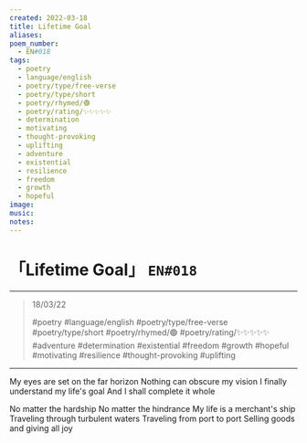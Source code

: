 ```yaml
---
created: 2022-03-18
title: Lifetime Goal
aliases:
poem_number:
  - EN#018
tags:
  - poetry
  - language/english
  - poetry/type/free-verse
  - poetry/type/short
  - poetry/rhymed/🟢
  - poetry/rating/✨✨✨✨✨
  - determination
  - motivating
  - thought-provoking
  - uplifting
  - adventure
  - existential
  - resilience
  - freedom
  - growth
  - hopeful
image:
music:
notes:
---
```

# 「Lifetime Goal」 `EN#018`

---

> 18/03/22
> 
> #poetry 
> #language/english 
> #poetry/type/free-verse #poetry/type/short 
> #poetry/rhymed/🟢 
> #poetry/rating/✨✨✨✨✨  
> #adventure #determination #existential #freedom #growth #hopeful #motivating #resilience #thought-provoking #uplifting 

---

My eyes are set on the far horizon
Nothing can obscure my vision
I finally understand my life's goal
And I shall complete it whole

No matter the hardship
No matter the hindrance
My life is a merchant's ship
Traveling through turbulent waters
Traveling from port to port
Selling goods and giving all joy